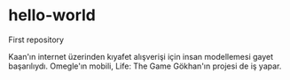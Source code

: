 # hello-world
First repository

Kaan'ın internet üzerinden kıyafet alışverişi için insan modellemesi gayet başarılıydı.
Omegle'ın mobili, Life: The Game
Gökhan'ın projesi de iş yapar.
